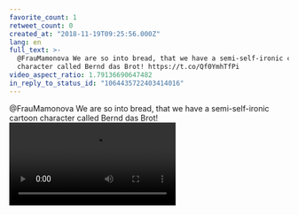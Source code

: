 ```yaml
---
favorite_count: 1
retweet_count: 0
created_at: "2018-11-19T09:25:56.000Z"
lang: en
full_text: >-
  @FrauMamonova We are so into bread, that we have a semi-self-ironic cartoon
  character called Bernd das Brot! https://t.co/Qf0YmhTfPi
video_aspect_ratio: 1.79136690647482
in_reply_to_status_id: "1064435722403414016"
---
```


@FrauMamonova We are so into bread, that we have a semi-self-ironic cartoon
character called Bernd das Brot!
![Embedded Video](https://twitter-media-coderbyheart.s3.eu-north-1.amazonaws.com/1064449685732188160-DsWvTYYXQAAX9JS.mp4)
